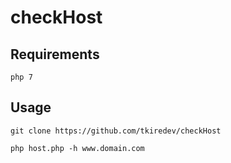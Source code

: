 # checkHost

## Requirements
    php 7
## Usage
    git clone https://github.com/tkiredev/checkHost

    php host.php -h www.domain.com
